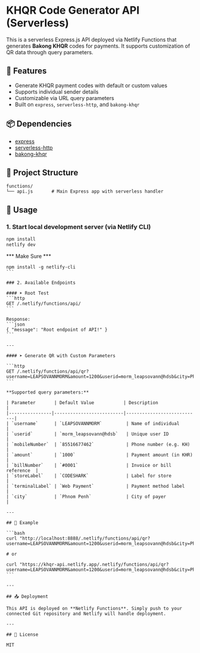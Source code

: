 # KHQR Code Generator API (Serverless)

This is a serverless Express.js API deployed via Netlify Functions that generates **Bakong KHQR** codes for payments. It supports customization of QR data through query parameters.

## 🔧 Features

- Generate KHQR payment codes with default or custom values
- Supports individual sender details
- Customizable via URL query parameters
- Built on `express`, `serverless-http`, and `bakong-khqr`

## 📦 Dependencies

- [express](https://www.npmjs.com/package/express)
- [serverless-http](https://www.npmjs.com/package/serverless-http)
- [bakong-khqr](https://www.npmjs.com/package/bakong-khqr)

## 📁 Project Structure

```
functions/
└── api.js       # Main Express app with serverless handler
```

## 🚀 Usage

### 1. Start local development server (via Netlify CLI)

```bash
npm install
netlify dev 
```
*** Make Sure *** 
````
npm install -g netlify-cli 
```

### 2. Available Endpoints

#### ➤ Root Test
```http
GET /.netlify/functions/api/
```

Response:
```json
{ "message": "Root endpoint of API!" }
```

---

#### ➤ Generate QR with Custom Parameters

```http
GET /.netlify/functions/api/qr?username=LEAPSOVANNMORM&amount=1200&userid=morm_leapsovann@hdsb&city=Phnom%20Penh
```

**Supported query parameters:**

| Parameter       | Default Value           | Description                |
|----------------|--------------------------|----------------------------|
| `username`      | `LEAPSOVANNMORM`         | Name of individual         |
| `userid`        | `morm_leapsovann@hdsb`   | Unique user ID             |
| `mobileNumber`  | `85516677462`            | Phone number (e.g. KH)     |
| `amount`        | `1000`                   | Payment amount (in KHR)    |
| `billNumber`    | `#0001`                  | Invoice or bill reference  |
| `storeLabel`    | `CODESHARK`              | Label for store            |
| `terminalLabel` | `Web Payment`            | Payment method label       |
| `city`          | `Phnom Penh`             | City of payer              |

---

## 🧪 Example

```bash
curl "http://localhost:8888/.netlify/functions/api/qr?username=LEAPSOVANNMORM&amount=1200&userid=morm_leapsovann@hdsb&city=Phnom%20Penh"

# or 

curl "https://khqr-api.netlify.app/.netlify/functions/api/qr?username=LEAPSOVANNMORM&amount=1200&userid=morm_leapsovann@hdsb&city=Phnom%20Penh"
```

---

## 📤 Deployment

This API is deployed on **Netlify Functions**. Simply push to your connected Git repository and Netlify will handle deployment.

---

## 📄 License

MIT

